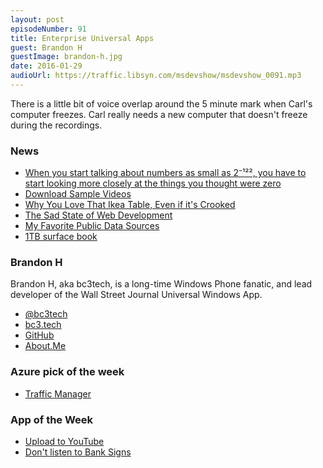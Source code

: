 ```yaml
---
layout: post
episodeNumber: 91
title: Enterprise Universal Apps
guest: Brandon H
guestImage: brandon-h.jpg
date: 2016-01-29
audioUrl: https://traffic.libsyn.com/msdevshow/msdevshow_0091.mp3
---
```


There is a little bit of voice overlap around the 5 minute mark when Carl's computer freezes. Carl really needs a new computer that doesn't freeze during the recordings.

### News

 - [When you start talking about numbers as small as 2⁻¹²², you have to start looking more closely at the things you thought were zero](https://blogs.msdn.microsoft.com/oldnewthing/20160114-00/?p=92851)
 - [Download Sample Videos](http://www.sample-videos.com/)
 - [Why You Love That Ikea Table, Even if it's Crooked](http://www.npr.org/2013/02/06/171177695/why-you-love-that-ikea-table-even-if-its-crooked)
 - [The Sad State of Web Development](https://medium.com/@wob/the-sad-state-of-web-development-1603a861d29f#.mvk2tkf3i)
 - [My Favorite Public Data Sources](http://www.jenunderwood.com/2016/01/14/my-favorite-public-data-sources/)
 - [1TB surface book](http://www.microsoftstore.com/store/msusa/en_US/pdp/productID.325716000?VID=327098000&WT.mc_id=US_datafeed_Google&gclid=CjwKEAiAuKy1BRCY5bTuvPeopXcSJAAq4OVsHX-NZptwtl2hR7dqqDTTvGxShz00RbZpidSMpqHVYxoC-Fnw_wcB)

### Brandon H

Brandon H, aka bc3tech, is a long-time Windows Phone fanatic, and lead developer of the Wall Street Journal Universal Windows App.

 - [@bc3tech](https://twitter.com/bc3tech)
 - [bc3.tech](http://bc3.tech)
 - [GitHub](https://github.com/bc3tech)
 - [About.Me](https://about.me/bc3tech)

### Azure pick of the week

 - [Traffic Manager](https://azure.microsoft.com/en-us/services/traffic-manager/)

### App of the Week

 - [Upload to YouTube](https://www.microsoft.com/en-us/store/apps/upload-to-youtube/9wzdncrdc335)
  -   [Don't listen to Bank Signs](https://www.youtube.com/watch?v=XJzOyfswSU8)